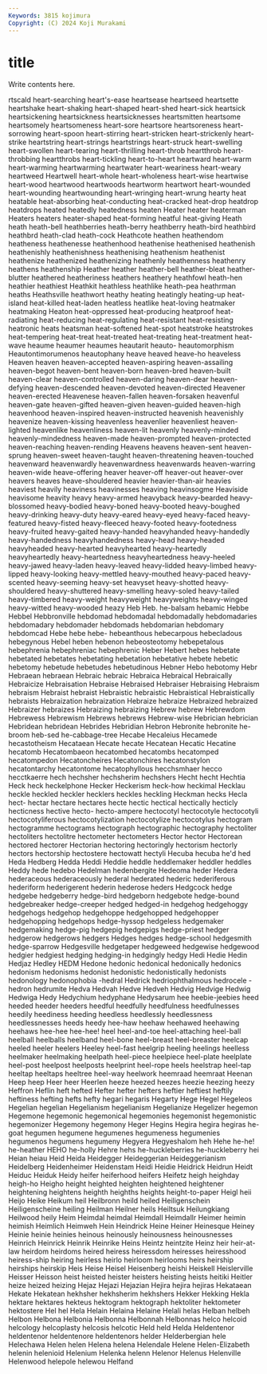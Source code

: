 ```yaml
---
Keywords: 3815 kojimura
Copyright: (C) 2024 Koji Murakami
---
```


# title

Write contents here.



rtscald heart-searching heart's-ease heartsease heartseed heartsette
heartshake heart-shaking heart-shaped heart-shed heart-sick heartsick heartsickening heartsickness heartsicknesses heartsmitten
heartsome heartsomely heartsomeness heart-sore heartsore heartsoreness heart-sorrowing heart-spoon heart-stirring heart-stricken
heart-strickenly heart-strike heartstring heart-strings heartstrings heart-struck heart-swelling heart-swollen heart-tearing heart-thrilling
heart-throb heartthrob heart-throbbing heartthrobs heart-tickling heart-to-heart heartward heart-warm heart-warming heartwarming
heartwater heart-weariness heart-weary heartweed Heartwell heart-whole heart-wholeness heart-wise heartwise heart-wood
heartwood heartwoods heartworm heartwort heart-wounded heart-wounding heartwounding heart-wringing heart-wrung hearty
heat heatable heat-absorbing heat-conducting heat-cracked heat-drop heatdrop heatdrops heated heatedly
heatedness heaten Heater heater heaterman Heaters heaters heater-shaped heat-forming heatful
heat-giving Heath heath heath-bell heathberries heath-berry heathberry heath-bird heathbird heathbrd
heath-clad heath-cock Heathcote heathen heathendom heatheness heathenesse heathenhood heathenise heathenised
heathenish heathenishly heathenishness heathenising heathenism heathenist heathenize heathenized heathenizing heathenly
heathenness heathenry heathens heathenship Heather heather heather-bell heather-bleat heather-blutter heathered
heatheriness heathers heathery heathfowl heath-hen heathier heathiest Heathkit heathless heathlike
heath-pea heathrman heaths Heathsville heathwort heathy heating heatingly heating-up heat-island
heat-killed heat-laden heatless heatlike heat-loving heatmaker heatmaking Heaton heat-oppressed heat-producing
heatproof heat-radiating heat-reducing heat-regulating heat-resistant heat-resisting heatronic heats heatsman heat-softened
heat-spot heatstroke heatstrokes heat-tempering heat-treat heat-treated heat-treating heat-treatment heat-wave heaume
heaumer heaumes heautarit heauto- heautomorphism Heautontimorumenos heautophany heave heaved heave-ho
heaveless Heaven heaven heaven-accepted heaven-aspiring heaven-assailing heaven-begot heaven-bent heaven-born heaven-bred
heaven-built heaven-clear heaven-controlled heaven-daring heaven-dear heaven-defying heaven-descended heaven-devoted heaven-directed Heavener
heaven-erected Heavenese heaven-fallen heaven-forsaken heavenful heaven-gate heaven-gifted heaven-given heaven-guided heaven-high
heavenhood heaven-inspired heaven-instructed heavenish heavenishly heavenize heaven-kissing heavenless heavenlier heavenliest
heaven-lighted heavenlike heavenliness heaven-lit heavenly heavenly-minded heavenly-mindedness heaven-made heaven-prompted heaven-protected
heaven-reaching heaven-rending Heavens heavens heaven-sent heaven-sprung heaven-sweet heaven-taught heaven-threatening heaven-touched
heavenward heavenwardly heavenwardness heavenwards heaven-warring heaven-wide heave-offering heaver heaver-off heaver-out
heaver-over heavers heaves heave-shouldered heavier heavier-than-air heavies heaviest heavily heaviness
heavinesses heaving heavinsogme Heaviside heavisome heavity heavy heavy-armed heavyback heavy-bearded
heavy-blossomed heavy-bodied heavy-boned heavy-booted heavy-boughed heavy-drinking heavy-duty heavy-eared heavy-eyed heavy-faced
heavy-featured heavy-fisted heavy-fleeced heavy-footed heavy-footedness heavy-fruited heavy-gaited heavy-handed heavyhanded heavy-handedly
heavy-handedness heavyhandedness heavy-head heavy-headed heavyheaded heavy-hearted heavyhearted heavy-heartedly heavyheartedly heavy-heartedness
heavyheartedness heavy-heeled heavy-jawed heavy-laden heavy-leaved heavy-lidded heavy-limbed heavy-lipped heavy-looking heavy-mettled
heavy-mouthed heavy-paced heavy-scented heavy-seeming heavy-set heavyset heavy-shotted heavy-shouldered heavy-shuttered heavy-smelling
heavy-soled heavy-tailed heavy-timbered heavy-weight heavyweight heavyweights heavy-winged heavy-witted heavy-wooded heazy
Heb Heb. he-balsam hebamic Hebbe Hebbel Hebbronville hebdomad hebdomadal hebdomadally
hebdomadaries hebdomadary hebdomader hebdomads hebdomarian hebdomary hebdomcad Hebe hebe hebe-
hebeanthous hebecarpous hebecladous hebegynous Hebel heben hebenon hebeosteotomy hebepetalous hebephrenia
hebephreniac hebephrenic Heber Hebert hebes hebetate hebetated hebetates hebetating hebetation
hebetative hebete hebetic hebetomy hebetude hebetudes hebetudinous Hebner Hebo hebotomy
Hebr Hebraean hebraean Hebraic hebraic Hebraica Hebraical Hebraically Hebraicize Hebraisation
Hebraise Hebraised Hebraiser Hebraising Hebraism hebraism Hebraist hebraist Hebraistic hebraistic
Hebraistical Hebraistically hebraists Hebraization hebraization Hebraize hebraize Hebraized hebraized Hebraizer
hebraizes Hebraizing hebraizing Hebrew hebrew Hebrewdom Hebrewess Hebrewism Hebrews hebrews
Hebrew-wise Hebrician hebrician Hebridean hebridean Hebrides Hebridian Hebron Hebronite hebronite
he-broom heb-sed he-cabbage-tree Hecabe Hecaleius Hecamede hecastotheism Hecataean Hecate hecate
Hecatean Hecatic Hecatine hecatomb Hecatombaeon hecatombed hecatombs hecatomped hecatompedon Hecatoncheires
Hecatonchires hecatonstylon hecatontarchy hecatontome hecatophyllous hecchsmhaer hecco hecctkaerre hech hechsher
hechsherim hechshers Hecht hecht Hechtia Heck heck heckelphone Hecker Heckerism
heck-how heckimal Hecklau heckle heckled heckler hecklers heckles heckling Heckman
hecks Hecla hect- hectar hectare hectares hecte hectic hectical hectically
hecticly hecticness hective hecto- hecto-ampere hectocotyl hectocotyle hectocotyli hectocotyliferous hectocotylization
hectocotylize hectocotylus hectogram hectogramme hectograms hectograph hectographic hectography hectoliter hectoliters
hectolitre hectometer hectometers Hector hector Hectorean hectored hectorer Hectorian hectoring
hectoringly hectorism hectorly hectors hectorship hectostere hectowatt hectyli Hecuba hecuba
he'd hed Heda Hedberg Hedda Heddi Heddie heddle heddlemaker heddler
heddles Heddy hede hedebo Hedelman hedenbergite Hedeoma heder Hedera hederaceous
hederaceously hederal hederated hederic hederiferous hederiform hederigerent hederin hederose heders
Hedgcock hedge hedgebe hedgeberry hedge-bird hedgeborn hedgebote hedge-bound hedgebreaker hedge-creeper
hedged hedged-in hedgehog hedgehoggy hedgehogs hedgehop hedgehoppe hedgehopped hedgehopper hedgehopping
hedgehops hedge-hyssop hedgeless hedgemaker hedgemaking hedge-pig hedgepig hedgepigs hedge-priest hedger
hedgerow hedgerows hedgers Hedges hedges hedge-school hedgesmith hedge-sparrow Hedgesville hedgetaper
hedgeweed hedgewise hedgewood hedgier hedgiest hedging hedging-in hedgingly hedgy Hedi
Hedie Hedin Hedjaz Hedley HEDM Hedone hedonic hedonical hedonically hedonics
hedonism hedonisms hedonist hedonistic hedonistically hedonists hedonology hedonophobia -hedral Hedrick
hedriophthalmous hedrocele -hedron hedrumite Hedva Hedvah Hedve Hedveh Hedvig Hedvige
Hedwig Hedwiga Hedy Hedychium hedyphane Hedysarum hee heebie-jeebies heed heeded
heeder heeders heedful heedfully heedfulness heedfulnesses heedily heediness heeding heedless
heedlessly heedlessness heedlessnesses heeds heedy hee-haw heehaw heehawed heehawing heehaws
hee-hee hee-hee! heel heel-and-toe heel-attaching heel-ball heelball heelballs heelband heel-bone
heel-breast heel-breaster heelcap heeled heeler heelers Heeley heel-fast heelgrip heeling
heelings heelless heelmaker heelmaking heelpath heel-piece heelpiece heel-plate heelplate heel-post
heelpost heelposts heelprint heel-rope heels heelstrap heel-tap heeltap heeltaps heeltree
heel-way heelwork heemraad heemraat Heenan Heep heep Heer heer Heerlen
heeze heezed heezes heezie heezing heezy Heffron Heflin heft hefted
Hefter hefter hefters heftier heftiest heftily heftiness hefting hefts hefty
hegari hegaris Hegarty Hege Hegel Hegeleos Hegelian hegelian Hegelianism hegelianism
Hegelianize Hegelizer hegemon Hegemone hegemonic hegemonical hegemonies hegemonist hegemonistic hegemonizer
Hegemony hegemony Heger Hegins Hegira hegira hegiras he-goat hegumen hegumene
hegumenes hegumeness hegumenies hegumenos hegumens hegumeny Hegyera Hegyeshalom heh Hehe
he-he! he-heather HEHO he-holly Hehre hehs he-huckleberries he-huckleberry hei Heian
heiau Heid Heida Heidegger Heideggerian Heideggerianism Heidelberg Heidenheimer Heidenstam Heidi
Heidie Heidrick Heidrun Heidt Heiduc Heiduk Heidy heifer heiferhood heifers
Heifetz heigh heighday heigh-ho Heigho height heighted heighten heightened heightener
heightening heightens heighth heighths heights height-to-paper Heigl heii Heijo Heike
Heikum heil Heilbronn heild heiled Heiligenschein Heiligenscheine heiling Heilman Heilner
heils Heiltsuk Heilungkiang Heilwood heily Heim Heimdal heimdal Heimdall Heimdallr
Heimer heimin heimish Heimlich Heimweh Hein Heindrick Heine Heiner Heinesque
Heiney Heinie heinie heinies heinous heinously heinousness heinousnesses Heinrich Heinrick
Heinrik Heinrike Heins Heintz heintzite Heinz heir heir-at-law heirdom heirdoms
heired heiress heiressdom heiresses heiresshood heiress-ship heiring heirless heirlo heirloom
heirlooms heirs heirship heirships heirskip Heis Heise Heisel Heisenberg heishi
Heiskell Heislerville Heisser Heisson heist heisted heister heisters heisting heists
heitiki Heitler heize heized heizing Hejaz Hejazi Hejazian Hejira hejira
hejiras Hekataean Hekate Hekatean hekhsher hekhsherim hekhshers Hekker Hekking Hekla
hektare hektares hekteus hektogram hektograph hektoliter hektometer hektostere Hel hel
Hela Helain Helaina Helaine Helali helas Helban helbeh Helbon Helbona
Helbonia Helbonna Helbonnah Helbonnas helco helcoid helcology helcoplasty helcosis helcotic
Held held Helda Heldentenor heldentenor heldentenore heldentenors helder Helderbergian hele
Helechawa Helen helen Helena helena Helendale Helene Helen-Elizabeth helenin helenioid
Helenium Helenka helenn Helenor Helenus Helenville Helenwood helepole helewou Helfand
